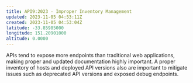```yaml
---
title: API9:2023 - Improper Inventory Management
updated: 2023-11-05 04:53:11Z
created: 2023-11-05 04:53:04Z
latitude: -33.85985000
longitude: 151.20901000
altitude: 0.0000
---
```


APIs tend to expose more endpoints than traditional web applications, making proper and updated documentation highly important. A proper inventory of hosts and deployed API versions also are important to mitigate issues such as deprecated API versions and exposed debug endpoints.